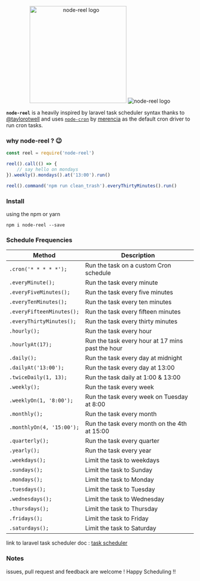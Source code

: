 <p align="center">
<img width="260" src="https://shakee93.github.io/vue-toasted/assets/images/node-reel.svg" alt="node-reel logo">
<img src="https://user-images.githubusercontent.com/14835725/43674196-6f593114-97ed-11e8-80c1-d054391062d6.png" alt="node-reel logo">
</p>

**`node-reel`** is a heavily inspired by laravel task scheduler syntax thanks to [@taylorotwell](https://github.com/taylorotwell) and uses [`node-cron`](https://github.com/merencia/node-cron) by [merencia](https://github.com/merencia) as the default cron driver to run cron tasks.

### why node-reel ? :wink:
```javascript
const reel = require('node-reel')

reel().call(() => {
	// say hello on mondays
}).weekly().mondays().at('13:00').run()

reel().command('npm run clean_trash').everyThirtyMinutes().run()

```

### Install
using the npm or yarn
```shell
npm i node-reel --save
```

### Schedule Frequencies
Method  | Description
------------- | -------------
`.cron('* * * * *');`  |  Run the task on a custom Cron schedule
`.everyMinute();`  |  Run the task every minute
`.everyFiveMinutes();`  |  Run the task every five minutes
`.everyTenMinutes();`  |  Run the task every ten minutes
`.everyFifteenMinutes();`  |  Run the task every fifteen minutes
`.everyThirtyMinutes();`  |  Run the task every thirty minutes
`.hourly();`  |  Run the task every hour
`.hourlyAt(17);`  |  Run the task every hour at 17 mins past the hour
`.daily();`  |  Run the task every day at midnight
`.dailyAt('13:00');`  |  Run the task every day at 13:00
`.twiceDaily(1, 13);`  |  Run the task daily at 1:00 & 13:00
`.weekly();`  |  Run the task every week
`.weeklyOn(1, '8:00');`  |  Run the task every week on Tuesday at 8:00
`.monthly();`  |  Run the task every month
`.monthlyOn(4, '15:00');`  |  Run the task every month on the 4th at 15:00
`.quarterly();` |  Run the task every quarter
`.yearly();`  |  Run the task every year
`.weekdays();`  |  Limit the task to weekdays
`.sundays();`  |  Limit the task to Sunday
`.mondays();`  |  Limit the task to Monday
`.tuesdays();`  |  Limit the task to Tuesday
`.wednesdays();`  |  Limit the task to Wednesday
`.thursdays();`  |  Limit the task to Thursday
`.fridays();`  |  Limit the task to Friday
`.saturdays();`  |  Limit the task to Saturday

link to laravel task scheduler doc : [task scheduler](https://laravel.com/docs/5.6/scheduling)

### Notes
issues, pull request and feedback are welcome !
Happy Scheduling !!